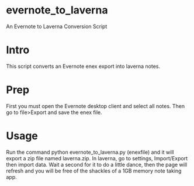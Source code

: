# evernote_to_laverna
An Evernote to Laverna Conversion Script


# Intro
This script converts an Evernote enex export into laverna notes.

# Prep
First you must open the Evernote desktop client and select all notes. Then go to file>Export and save the enex file.

# Usage
Run the command python evernote_to_laverna.py (enexfile) and it will export a zip file named laverna.zip. In laverna, go to settings, Import/Export then import data. Wait a second for it to do a little dance, then the page will refresh and you will be free of the shackles of a 1GB memory note taking app.
